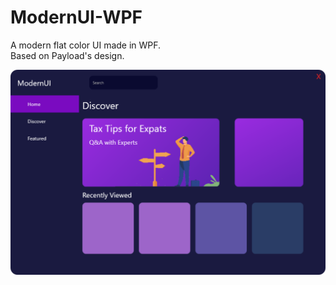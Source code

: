 # ModernUI-WPF
A modern flat color UI made in WPF. </br>
Based on Payload's design.

![Result](https://github.com/dustinlapierre/ModernUI-WPF/blob/master/Screenshot.png)
